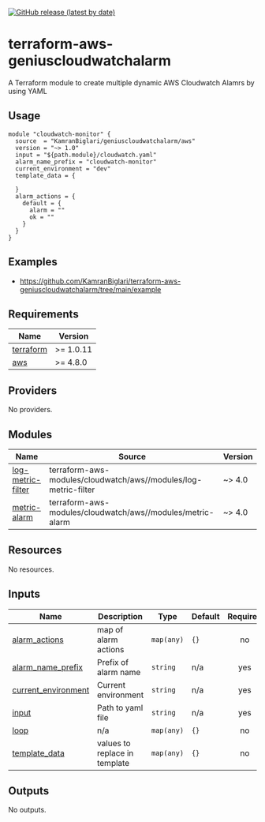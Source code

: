 [![GitHub release (latest by date)](https://img.shields.io/github/v/release/KamranBiglari/terraform-aws-geniuscloudwatchalarm)](https://github.com/KamranBiglari/terraform-aws-geniuscloudwatchalarm/releases/latest)

# terraform-aws-geniuscloudwatchalarm
A Terraform module to create multiple dynamic AWS Cloudwatch Alamrs by using YAML

## Usage
```
module "cloudwatch-monitor" {
  source  = "KamranBiglari/geniuscloudwatchalarm/aws"
  version = "~> 1.0"
  input = "${path.module}/cloudwatch.yaml"
  alarm_name_prefix = "cloudwatch-monitor"
  current_environment = "dev"
  template_data = {
    
  }
  alarm_actions = {
    default = {
      alarm = ""
      ok = ""
    }
  }
}
```

## Examples
- https://github.com/KamranBiglari/terraform-aws-geniuscloudwatchalarm/tree/main/example

<!-- BEGIN_TF_DOCS -->
## Requirements

| Name | Version |
|------|---------|
| <a name="requirement_terraform"></a> [terraform](#requirement\_terraform) | >= 1.0.11 |
| <a name="requirement_aws"></a> [aws](#requirement\_aws) | >= 4.8.0 |

## Providers

No providers.

## Modules

| Name | Source | Version |
|------|--------|---------|
| <a name="module_log-metric-filter"></a> [log-metric-filter](#module\_log-metric-filter) | terraform-aws-modules/cloudwatch/aws//modules/log-metric-filter | ~> 4.0 |
| <a name="module_metric-alarm"></a> [metric-alarm](#module\_metric-alarm) | terraform-aws-modules/cloudwatch/aws//modules/metric-alarm | ~> 4.0 |

## Resources

No resources.

## Inputs

| Name | Description | Type | Default | Required |
|------|-------------|------|---------|:--------:|
| <a name="input_alarm_actions"></a> [alarm\_actions](#input\_alarm\_actions) | map of alarm actions | `map(any)` | `{}` | no |
| <a name="input_alarm_name_prefix"></a> [alarm\_name\_prefix](#input\_alarm\_name\_prefix) | Prefix of alarm name | `string` | n/a | yes |
| <a name="input_current_environment"></a> [current\_environment](#input\_current\_environment) | Current environment | `string` | n/a | yes |
| <a name="input_input"></a> [input](#input\_input) | Path to yaml file | `string` | n/a | yes |
| <a name="input_loop"></a> [loop](#input\_loop) | n/a | `map(any)` | `{}` | no |
| <a name="input_template_data"></a> [template\_data](#input\_template\_data) | values to replace in template | `map(any)` | `{}` | no |

## Outputs

No outputs.
<!-- END_TF_DOCS -->
